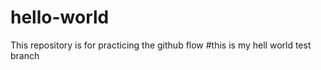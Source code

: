 # hello-world
This repository is for practicing the github flow 
#this is my hell world test branch
